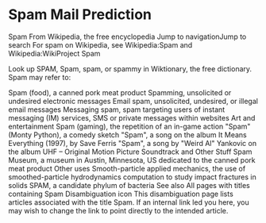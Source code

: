 # Spam Mail Prediction
Spam
From Wikipedia, the free encyclopedia
Jump to navigationJump to search
For spam on Wikipedia, see Wikipedia:Spam and Wikipedia:WikiProject Spam

Look up SPAM, Spam, spam, or spammy in Wiktionary, the free dictionary.
Spam may refer to:

Spam (food), a canned pork meat product
Spamming, unsolicited or undesired electronic messages
Email spam, unsolicited, undesired, or illegal email messages
Messaging spam, spam targeting users of instant messaging (IM) services, SMS or private messages within websites
Art and entertainment
Spam (gaming), the repetition of an in-game action
"Spam" (Monty Python), a comedy sketch
"Spam", a song on the album It Means Everything (1997), by Save Ferris
"Spam", a song by "Weird Al" Yankovic on the album UHF – Original Motion Picture Soundtrack and Other Stuff
Spam Museum, a museum in Austin, Minnesota, US dedicated to the canned pork meat product
Other uses
Smooth-particle applied mechanics, the use of smoothed-particle hydrodynamics computation to study impact fractures in solids
SPAM, a candidate phylum of bacteria
See also
All pages with titles containing Spam
Disambiguation icon
This disambiguation page lists articles associated with the title Spam.
If an internal link led you here, you may wish to change the link to point directly to the intended article.

